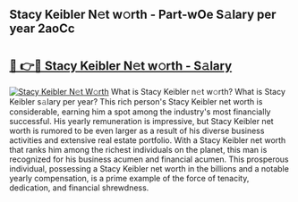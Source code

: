 ## Stacy Keibler N𝚎t w𝚘rth - Part-wOe S𝚊lary per year 2aoCc

# <h2><a href="http://gc20fo.nevu.top/?p=Stacy+Keibler">🔗 👉🔴 Stacy Keibler N𝚎t w𝚘rth - S𝚊lary</a></h2>

[![Stacy Keibler N𝚎t W𝚘rth](https://i.imgur.com/Oavwk0R.jpeg)](http://gc20fo.nevu.top/?p=Stacy+Keibler)
What is Stacy Keibler n𝚎t w𝚘rth? What is Stacy Keibler s𝚊lary per year?
This rich person's Stacy Keibler net worth is considerable, earning him a spot among the industry's most financially successful. His yearly remuneration is impressive, but Stacy Keibler net worth is rumored to be even larger as a result of his diverse business activities and extensive real estate portfolio. With a Stacy Keibler net worth that ranks him among the richest individuals on the planet, this man is recognized for his business acumen and financial acumen. This prosperous individual, possessing a Stacy Keibler net worth in the billions and a notable yearly compensation, is a prime example of the force of tenacity, dedication, and financial shrewdness.
